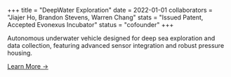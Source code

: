 +++
title = "DeepWater Exploration"
date = 2022-01-01
collaborators = "Jiajer Ho, Brandon Stevens, Warren Chang"
stats = "Issued Patent, Accepted Evonexus Incubator"
status = "cofounder"
+++

Autonomous underwater vehicle designed for deep sea exploration and data collection, featuring advanced sensor integration and robust pressure housing.

[Learn More →](#)